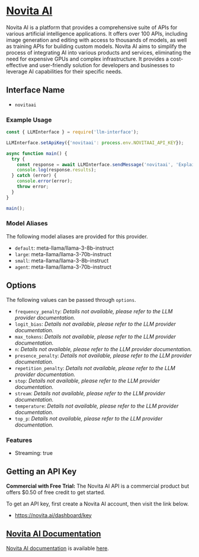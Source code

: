 # [Novita AI](https://www.novita.ai)

Novita AI is a platform that provides a comprehensive suite of APIs for various artificial intelligence applications. It offers over 100 APIs, including image generation and editing with access to thousands of models, as well as training APIs for building custom models. Novita AI aims to simplify the process of integrating AI into various products and services, eliminating the need for expensive GPUs and complex infrastructure. It provides a cost-effective and user-friendly solution for developers and businesses to leverage AI capabilities for their specific needs.

## Interface Name

- `novitaai`

### Example Usage

```javascript
const { LLMInterface } = require('llm-interface');

LLMInterface.setApiKey({'novitaai': process.env.NOVITAAI_API_KEY});

async function main() {
  try {
    const response = await LLMInterface.sendMessage('novitaai', 'Explain the importance of low latency LLMs.');
    console.log(response.results);
  } catch (error) {
    console.error(error);
    throw error;
  }
}

main();
```

### Model Aliases

The following model aliases are provided for this provider. 

- `default`: meta-llama/llama-3-8b-instruct
- `large`: meta-llama/llama-3-70b-instruct
- `small`: meta-llama/llama-3-8b-instruct
- `agent`: meta-llama/llama-3-70b-instruct


## Options

The following values can be passed through `options`.

- `frequency_penalty`: _Details not available, please refer to the LLM provider documentation._
- `logit_bias`: _Details not available, please refer to the LLM provider documentation._
- `max_tokens`: _Details not available, please refer to the LLM provider documentation._
- `n`: _Details not available, please refer to the LLM provider documentation._
- `presence_penalty`: _Details not available, please refer to the LLM provider documentation._
- `repetition_penalty`: _Details not available, please refer to the LLM provider documentation._
- `stop`: _Details not available, please refer to the LLM provider documentation._
- `stream`: _Details not available, please refer to the LLM provider documentation._
- `temperature`: _Details not available, please refer to the LLM provider documentation._
- `top_p`: _Details not available, please refer to the LLM provider documentation._


### Features

- Streaming: true


## Getting an API Key

**Commercial with Free Trial:** The Novita AI API is a commercial product but offers $0.50 of free credit to get started.

To get an API key, first create a Novita AI account, then visit the link below.

- https://novita.ai/dashboard/key


## [Novita AI Documentation](https://novita.ai/get-started/Quick_Start.html)

[Novita AI documentation](https://novita.ai/get-started/Quick_Start.html) is available [here](https://novita.ai/get-started/Quick_Start.html).

